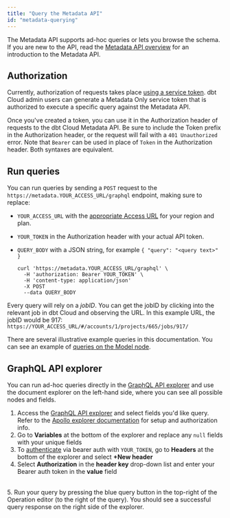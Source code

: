 ```yaml
---
title: "Query the Metadata API"
id: "metadata-querying"
---
```


The Metadata API supports ad-hoc queries or lets you browse the schema. If you are new to the API, read the [Metadata API overview](/docs/dbt-cloud-apis/metadata-api) for an introduction to the Metadata API.

<Snippet src="metadata-api-prerequisites" />

## Authorization

Currently, authorization of requests takes place [using a service token](/docs/dbt-cloud-apis/service-tokens). dbt Cloud admin users can generate a Metadata Only service token that is authorized to execute a specific query against the Metadata API.

Once you've created a token, you can use it in the Authorization header of requests to the dbt Cloud Metadata API. Be sure to include the Token prefix in the Authorization header, or the request will fail with a `401 Unauthorized` error. Note that `Bearer` can be used in place of `Token` in the Authorization header. Both syntaxes are equivalent.


## Run queries

You can run queries by sending a `POST` request to the `https://metadata.YOUR_ACCESS_URL/graphql` endpoint, making sure to replace:
* `YOUR_ACCESS_URL` with the [appropriate Access URL](/docs/cloud/about-cloud/regions-ip-addresses) for your region and plan.
* `YOUR_TOKEN` in the Authorization header with your actual API token.
* `QUERY_BODY` with a JSON string, for example `{ "query": "<query text>" }`

  ```shell
  curl 'https://metadata.YOUR_ACCESS_URL/graphql' \
    -H 'authorization: Bearer YOUR_TOKEN' \
    -H 'content-type: application/json'
    -X POST
    --data QUERY_BODY
  ```

Every query will rely on a _jobID_.  You can get the jobID by clicking into the relevant job in dbt Cloud and observing the URL. In this example URL, the jobID would be 917: `https://YOUR_ACCESS_URL/#/accounts/1/projects/665/jobs/917/`

There are several illustrative example queries in this documentation. You can see an example of [queries on the Model node](/docs/dbt-cloud-apis/metadata-schema-model).



## GraphQL API explorer

You can run ad-hoc queries directly in the [GraphQL API explorer](https://metadata.cloud.getdbt.com/graphql) and use the document explorer on the left-hand side, where you can see all possible nodes and fields. 

1. Access the [GraphQL API explorer](https://metadata.cloud.getdbt.com/graphql) and select fields you'd like query. Refer to the [Apollo explorer documentation](https://www.apollographql.com/docs/graphos/explorer/explorer) for setup and authorization info. 
2. Go to **Variables** at the bottom of the explorer and replace any `null` fields with your unique fields
3. To [authenticate](https://www.apollographql.com/docs/graphos/explorer/connecting-authenticating#authentication) via bearer auth with `YOUR_TOKEN`, go to **Headers** at the bottom of the explorer and select **+New header** 
4. Select **Authorization** in the **header key** drop-down list and enter your Bearer auth token in the **value** field 
<br />
5. Run your query by pressing the blue query button in the top-right of the Operation editor (to the right of the query). You should see a successful query response on the right side of the explorer.

<Lightbox src="/img/docs/dbt-cloud/metadata-api/graphql.jpg" width="85%" title="Run queries using the Apollo Server GraphQL explorer"/>
